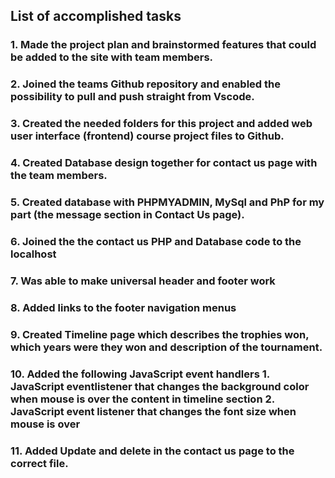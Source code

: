 ## List of accomplished tasks

### 1. Made the project plan and brainstormed features that could be added to the site with team members.

### 2. Joined the teams Github repository and enabled the possibility to pull and push straight from Vscode.

### 3. Created the needed folders for this project and added web user interface (frontend) course project files to Github.

### 4. Created Database design together for contact us page with the team members.

### 5. Created database with PHPMYADMIN, MySql and PhP for my part (the message section in Contact Us page).

### 6. Joined the the contact us PHP and Database code to the localhost

### 7. Was able to make universal header and footer work

### 8. Added links to the footer navigation menus

### 9. Created Timeline page which describes the trophies won, which years were they won and description of the tournament.

### 10. Added the following JavaScript event handlers 1. JavaScript eventlistener that changes the background color when mouse is over the content in timeline section 2. JavaScript event listener that changes the font size when mouse is over

### 11. Added Update and delete in the contact us page to the correct file.